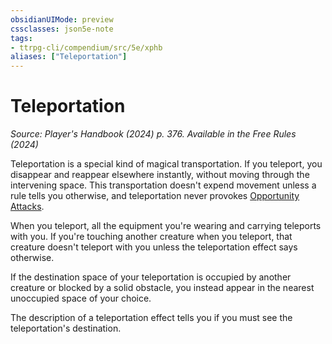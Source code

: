 ```yaml
---
obsidianUIMode: preview
cssclasses: json5e-note
tags:
- ttrpg-cli/compendium/src/5e/xphb
aliases: ["Teleportation"]
---
```

# Teleportation
*Source: Player's Handbook (2024) p. 376. Available in the Free Rules (2024)* 

Teleportation is a special kind of magical transportation. If you teleport, you disappear and reappear elsewhere instantly, without moving through the intervening space. This transportation doesn't expend movement unless a rule tells you otherwise, and teleportation never provokes [Opportunity Attacks](3-Compendium/rules/actions.md#Opportunity%20Attack).

When you teleport, all the equipment you're wearing and carrying teleports with you. If you're touching another creature when you teleport, that creature doesn't teleport with you unless the teleportation effect says otherwise.

If the destination space of your teleportation is occupied by another creature or blocked by a solid obstacle, you instead appear in the nearest unoccupied space of your choice.

The description of a teleportation effect tells you if you must see the teleportation's destination.